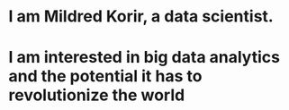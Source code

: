 # I am Mildred Korir, a data scientist.
# I am interested in big data analytics and the potential it has to revolutionize the world 
